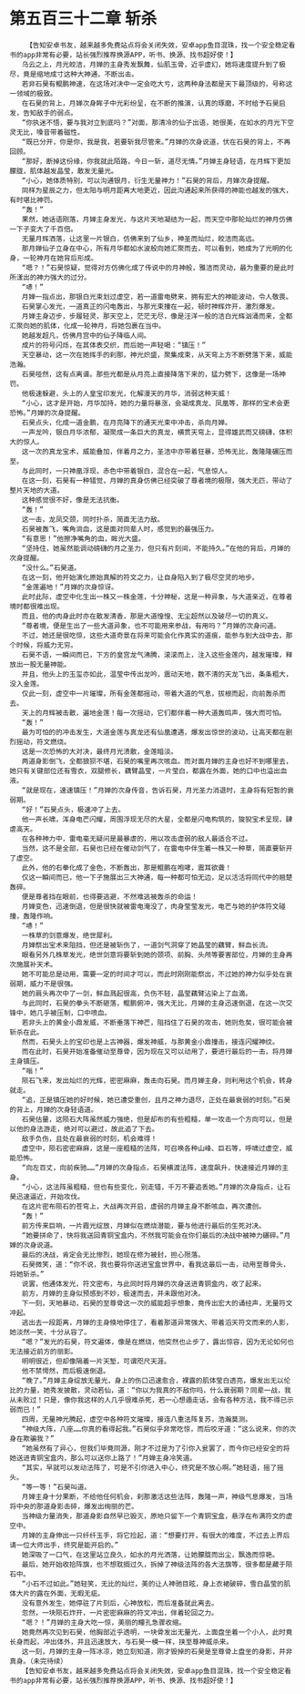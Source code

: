 # 第五百三十二章 斩杀
        【告知安卓书友，越来越多免费站点将会关闭失效，安卓app鱼目混珠，找一个安全稳定看书的app非常有必要，站长强烈推荐换源APP，听书、换源、找书超好使！】
       乌云之上，月光皎洁，月婵的主身秀发飘舞，仙肌玉骨，近乎虚幻，她将速度提升到了极尽，竟是缩地成寸这种大神通，不断出击。
       若非石昊有鲲鹏神速，在这场对决中一定会吃大亏，这两种身法都是天下最顶级的，号称这一领域的极致。
       在石昊的背上，月婵次身眸子中光彩纷呈，在不断的推演，认真的琢磨，不时给予石昊启发，告知敌手的弱点。
       “你执迷不悟，要与我对立到底吗？”对面，那清冷的仙子出语，她很美，在如水的月光下空灵无比，嗓音带着磁性。
       “既已分开，你是你，我是我，若要斩我尽管来。”月婵的次身说道，伏在石昊的背上，不再回顾。
       “那好，断掉这份缘，你我就此陌路，今日一斩，道尽无情。”月婵主身轻语，在月辉下更加朦胧，肌体越发晶莹，散发无量光。
       “小心，她体质特别，可以沟通银月，衍生无量神力！”石昊的背后，月婵次身提醒。
       同样为星辰之力，但太阳与明月距离大地更近，因此沟通起来所获得的神能也越发的强大，有时堪比神罚。
       “轰！”
       果然，她话语刚落，月婵主身发光，与这片天地凝结为一起，而天空中那轮灿烂的神月仿佛一下子变大了千百倍。
       无量月辉洒落，让这里一片银白，仿佛来到了仙乡，神圣而灿烂，皎洁而高远。
       那月婵仙子立身在中心，所有月华都如水波般向她汇聚而去，可以看到，她成为了光明的化身，一轮神月在她背后形成。
       “嗯？！”石昊惊疑，觉得对方仿佛化成了传说中的月神般，雅洁而灵动，最为重要的是此时所漾出的神力强大的过分。
       “哧！”
       月婵一指点出，那银白光束划过虚空，若一道雷电劈来，拥有宏大的神能波动，令人敬畏。
       石昊掌心发光，一道真正的闪电轰出，与那光束撞在一起，顿时神辉炸开，激烈爆发。
       月婵主身迈步，步履轻灵，那天空上，茫茫无尽，像是汪洋一般的洁白光辉汹涌而来，全都汇聚向她的肌体，化成一轮神月，将她包裹在当中。
       她越发超凡，仿佛月宫中的仙子降临人间。
       成片的符号闪烁，在其体表交织，而后她一声轻喝：“镇压！”
       天空暴动，这一次在她挥手的刹那，神光炽盛，聚集成束，从天穹上方不断劈落下来，威能浩瀚。
       石昊哑然，这有点离谱。那些光都是从月亮上直接降落下来的，猛力劈下，这像是一场神罚。
       他极速躲避，头上的人皇宝印发光，化解漫天的月华，消弱这种天威！
       “小心，这才是开始，月华加持，她的力量将暴涨，会凝成真龙、凤凰等，那样的宝术会更恐怖。”月婵的次身提醒。
       石昊点头，化成一道金鹏，在月亮降下的通天光束中冲击，杀向月婵。
       一声龙吟，银白月华浓郁，凝聚成一条巨大的真龙，横贯天穹上，显得雄武而又磅礴，体积大的惊人。
       这一次的真龙宝术，威能叠加，伴着月之力，圣洁中亦带着狂暴，恐怖无比，轰隆隆碾压而至。
       与此同时，一只神凰浮现，赤色中带着银白，混合在一起，气息惊人。
       在这一刻，石昊有一种错觉，月婵的真身仿佛已经突破了尊者境的极限，强大无匹，带动了整片天地的大道。
       这种感觉很不好，像是无法抗衡。
       “轰！”
       这一击，龙凤交颈，同时扑杀，简直无法力敌。
       石昊被轰飞，嘴角淌血，这是面对同辈人时，感觉到的最强压力。
       “有意思！”他擦净嘴角的血，眸光大盛。
       “坚持住，她虽然能调动磅礴的月之圣力，但只有片刻间，不能持久。”在他的背后，月婵的次身提醒。
       “没什么。”石昊道。
       在这一刻，他开始演化原始真解的符文之力，让自身陷入到了极尽空灵的地步。
       “金莲遍地！”月婵的次身惊讶。
       此时此际，虚空中化生出一株又一株金莲，十分神秘，这是一种异象，与大道亲近，在尊者境时都很难出现。
       而且，他的肉身此时亦在散发清香，那是大道惶惶、无尘超然以及破尽一切的真义。
       “尊者境，便是生出了一些大道异象，也不可能用来参战，有用吗？”月婵的次身问道。
       不过，她还是很吃惊，这些大道奇景在将来可能会化作真实的道痕，能参与到大战中去，那个时候，将威力无穷。
       石昊不语，一瞬间而已，下方的皇宫龙气沸腾，滚滚而上，注入这些金莲内，越发璀璨，释放出一股无量神能。
       并且，他头上的玉玺亦如此，温莹中传出龙吟，震动天地，数不清的天龙飞出，条条粗大，没入金莲。
       仅此一刻，虚空中一片璀璨，所有金莲都摇动，带着大道的气息，拔根而起，向前轰杀而去。
       天上的月辉被击散，遍地金莲！每一次摇动，它们都伴着一种大道轰鸣声，强大而可怕。
       “轰！”
       最为可怕的的冲击发生，大道金莲与真龙还有仙凰遭遇，爆发出惊世的波动，让高天都在剧烈摇动，符文燃烧。
       这是一次恐怖的大对决，最终月光溃散，金莲暗淡。
       两道身影倒飞，全都狼狈不堪，石昊的嘴里再次咳血。而对面月婵的主身也好不到哪里去，她只有关键部位还有雪衣，双腿修长，藕臂晶莹，一片莹白，都露在外面，她的口中也溢出血液。
       “就是现在，速速镇压！”月婵的次身传音，告诉石昊，月光圣力消退时，主身将有短暂的衰弱期。
       “好！”石昊点头，极速冲了上去。
       他一声长啸，浑身电芒闪耀，周围浮现无尽的大星，全都是闪电构筑的，狻猊宝术呈现，肆虐高天。
       在各种神力中，雷电毫无疑问是最暴虐的，用以攻击虚弱的敌人最适合不过。
       当然，这不是全部，石昊也已经在催动剑气了，在雷电中伴生着一株又一种草，简直要斩开了虚空。
       此外，他的右拳化成了金色，不断轰出，那是鲲鹏在咆哮，震耳欲聋！
       仅这一瞬间而已，他一下子施展出三大神通，每一种都可怕无边，足以活活将同代中的翘楚轰碎。
       便是尊者挡在眼前，也得要逃避，不然难逃被轰杀的命运！
       月婵变色，迅速倒退，但是很快就被雷电淹没了，肉身莹莹发光，电芒与她的护体符文碰撞，轰隆作响。
       “哧！”
       一株草的剑意爆发，绝世犀利。
       月婵祭出宝术来阻挡，但还是被斩伤了，一道剑气洞穿了她晶莹的藕臂，鲜血长流。
       眼看另外几株草发光，绝世剑意将要斩到她的颈项、前胸、头颅等要害部位，月婵的主身再次施展补天术。
       她不可能总是动用，需要一定的时间才可以，而此时刚刚能祭出，不过她的神力似乎处在衰弱期，威力不是很强。
       她的肩头再次中了一剑，鲜血溅起很高，负伤不轻，晶莹藕臂沾染上了血滴。
       与此同时，石昊的拳头不断砸落，鲲鹏俯冲，强大无比，月婵的主身迅速倒退，在这一次交锋中，她几乎被压制，口中喷血。
       若非头上的黄金小鼎发威，不断垂落下神芒，阻挡住了石昊的攻击，她则危矣，很可能会被斩杀在此。
       然而，石昊头上的宝印也是上古神器，爆发神威，与那黄金小鼎撞击，接连闪耀神纹。
       而在此时，石昊开始准备催动至尊骨，因为现在又可以动用了，要进行最后的一击，将月婵主身镇压。
       “嗡！”
       陨石飞来，发出灿烂的光辉，密密麻麻，轰击向石昊。而月婵主身，则利用这个机会，转身就走。
       “追，正是镇压她的好时候，她已遭受重创，且月之神力退尽，正处在最衰弱的时刻。”石昊的背上，月婵的次身轻语道。
       石昊估量，这陨石大阵虽然威力强绝，但是却布的有些粗糙，单一攻击一个方向可以，但是以他的身法游走，绝对可以避过，故此追了下去。
       敌手负伤，且处在最衰弱的时刻，机会难得！
       虚空中，陨石密密麻麻，这是一座粗糙的法阵，可召唤各种山峰、巨石等，呼啸过虚空，威能恐怖。
       “向左百丈，向前疾驰……”月婵的次身指点，石昊横渡法阵，速度飙升，快速接近月婵的主身。
       “小心，这法阵虽粗糙，但也有些变化，别走错，千万不要追丢她。”月婵的次身指点，让石昊迅速逼近，开始攻伐。
       在这片密布陨石的苍穹上，大战再次开启，虚弱的月婵主身不断咳血，再次遭创。
       “轰！”
       前方传来巨响，一片霞光绽放，月婵似在燃烧潜能，要与他进行最后的生死对决。
       “她要拼命了，快将我送回青铜宝盒内，不然我可能会在你们最后的决战中被神力碾碎。”月婵的次身说道。
       最后的决战，肯定会无比惨烈，她现在修为被封，担心殒落。
       石昊微笑，道：“你不说，我也要将你送进宝盒世界中，看我这最后一击，动用至尊骨头，将她斩杀。”
       说罢，他通体发光，符文密布，与此同时将月婵的次身送进青铜盒内，收了起来。
       前方，月婵的主身似预感到不妙，极速而去，并未跟他对决。
       下一刻，天地暴动，石昊的至尊骨这一次的威能超乎想象，竟传出宏大的诵经声，无量符文冲起。
       逃出去一段距离，月婵的主身倏地停住了，看着那道异常强大、带着滔天符文而来的人影，她淡然一笑，十分从容了。
       “嗯？”发光的石昊，符文遍体，像是在燃烧，他突然也止步了，露出惊容，因为无论如何也无法接近前方的丽影。
       明明很近，但却像隔着一片天堑，可谓咫尺天涯。
       他不禁愕然，而后极速倒退。
       “晚了。”月婵主身绽放无量光，身上的伤口迅速愈合，裸露的肌体莹白透亮，爆发出无以伦比的力量，她秀发披散，灵动若仙，道：“你以为我真的不敌你吗，什么衰弱期？同辈一战，我从未败过！只是，像你我这样的人几乎很难杀死，若一心想遁走话，会有各种方法，我不得已示弱而已！”
       四周，无量神光腾起，虚空中各种符文璀璨，接连八重法阵复苏，浩瀚莫测。
       “神级大阵，八座……你真的看得起我。”石昊似乎非常吃惊，而后咬牙道：“这么说来，你的次身在欺骗我？”
       “她虽然有了异心，但我们毕竟同源，刚才不过是为了引你入瓮罢了，而今你已经安全的将她送进青铜宝盒内，那么可以送你上路了！”月婵主身冷笑道。
       “其实，早就可以发动法阵了，可是不引你进入中心，终究是不放心啊。”她轻语，摇了摇头。
       “等一等！”石昊叫道。
       月婵主身十分果断，不给他任何机会，刹那激活这些法阵，轰隆一声，神级气息爆发，当场将中央的那道身影击碎，爆发出绚丽的芒。
       当神级力量消失，那道身影自然早已毁灭，原地只留下一个青铜宝盒，悬浮在布满符文的虚空中。
       月婵的主身伸出一只纤纤玉手，将它捡起，道：“想要打开，有很大的难度，不过去上界后请一位大师出手，终究是能开启的。”
       她深吸了一口气，在这里站立良久，如水的月光洒落，让她朦胧而出尘，飘逸而惊艳。
       最后，她开始收拾阵旗，也不想耽搁过久，拆掉了神级法阵的各大法旗等，很多都是藏于陨石中。
       “小石不过如此。”她轻笑，无比的灿烂，美的让人神驰目眩，身上衣裙破碎，雪白晶莹的肌体大片的露在外面，无暇无疵。
       没有意外发生，她停驻了片刻后，心神放松，而后准备就此离去。
       忽然，一块陨石炸开，一片密密麻麻的符文冲出，伴着轮回之力。
       “嗯？！”月婵的主身大吃一惊，美丽的瞳孔急骤收缩。
       她竟然再次见到石昊，他胸部近乎透明，一块骨发出无量光，上面盘坐着一个小人，此时竟长身而起，冲出体外，并且迅速放大，与石昊一模一样，挟至尊神威杀来。
       这一刻，月婵的主身一阵冰凉，她立刻知道，刚才毁掉的石昊是至尊骨上盘坐的身影，并非真身。（未完待续）
       【告知安卓书友，越来越多免费站点将会关闭失效，安卓app鱼目混珠，找一个安全稳定看书的app非常有必要，站长强烈推荐换源APP，听书、换源、找书超好使！】